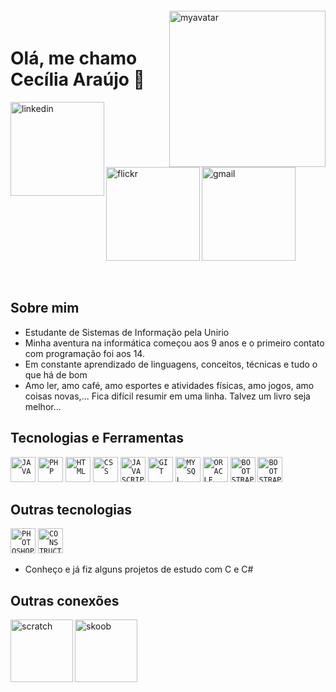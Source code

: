 
<img align="right" width="250px" style="margin-top:-20px" src="https://i.ibb.co/3SHZSnv/myavatoontab.png" alt="myavatar">



 <div dsplay="inline-block">
 
 <h1 align="left">Olá, me chamo Cecília Araújo 👋</h1>

 <a href="https://www.linkedin.com/in/csa-cecilia/">
    <img align="left" width="150px" src="https://i.ibb.co/j3PwR3X/linkedin2.png" alt="linkedin" style="vertical-align:top;">
  </a> 
  <a href="https://www.flickr.com/people/scecilia028/">
    <img align="left" width="150px" src="https://i.ibb.co/ySphCN7/flickr.png" alt="flickr" style="vertical-align:top;">
  </a>
  <a href="mailto:scecilia028@gmail.com">
    <img width="150px" src="https://i.ibb.co/RCxddxd/gmail.png" alt="gmail" style="vertical-align:top;">
  </a>
</div>

</br>
</br>

## Sobre mim

- Estudante de Sistemas de Informação pela Unirio 
- Minha aventura na informática começou aos 9 anos e o primeiro contato com programação foi aos 14.
- Em constante aprendizado de linguagens, conceitos, técnicas e tudo o que há de bom
- Amo ler, amo café, amo esportes e atividades físicas, amo jogos, amo coisas novas,... Fica difícil resumir em uma linha. Talvez um livro seja melhor...

## Tecnologias e Ferramentas

<code><img width="40px" src="https://cdn.jsdelivr.net/gh/devicons/devicon/icons/java/java-original-wordmark.svg" title = "JAVA"/></code>
<code><img width="40px" src="https://cdn.jsdelivr.net/gh/devicons/devicon/icons/php/php-original.svg" title = "PHP"/></code>
<code><img width="40px" src="https://cdn.jsdelivr.net/gh/devicons/devicon/icons/html5/html5-original-wordmark.svg" title = "HTML"/></code>
<code><img width="40px" src="https://cdn.jsdelivr.net/gh/devicons/devicon/icons/css3/css3-original-wordmark.svg" title = "CSS"/></code>
<code><img width="40px" src="https://cdn.jsdelivr.net/gh/devicons/devicon/icons/javascript/javascript-original.svg" title = "JAVASCRIPT"/></code>
<code><img width="40px" src="https://cdn.jsdelivr.net/gh/devicons/devicon/icons/git/git-original.svg" title = "GIT"/></code>
<code><img width="40px" src="https://cdn.jsdelivr.net/gh/devicons/devicon/icons/mysql/mysql-original.svg" title = "MYSQL"/></code>
<code><img width="40px" src="https://cdn.jsdelivr.net/gh/devicons/devicon/icons/oracle/oracle-original.svg" title = "ORACLE"/></code>
<code><img width="40px" src="https://cdn.jsdelivr.net/gh/devicons/devicon/icons/bootstrap/bootstrap-plain-wordmark.svg" title = "BOOTSTRAP"/></code>
<code><img width="40px" src="https://cdn.jsdelivr.net/gh/devicons/devicon/icons/vuejs/vuejs-original-wordmark.svg" title = "BOOTSTRAP"/></code>


## Outras tecnologias

 <code><img width="40px" src="https://cdn.jsdelivr.net/gh/devicons/devicon/icons/photoshop/photoshop-plain.svg" title = "PHOTOSHOP"/></code>
 <code><img width="40px" src="https://i.ibb.co/fndJnfY/construct.png" title = "CONSTRUCT2"/></code>
 - Conheço e já fiz alguns projetos de estudo com C e C#
 
## Outras conexões

  <a href="https://scratch.mit.edu/users/scecilia028/">
    <img align="left" width="100px" src="https://i.ibb.co/VQ6Q0Dx/scratch.png" alt="scratch" style="vertical-align:top;">
  </a> 
   <a href="https://www.skoob.com.br/usuario/719098-ceecii">
    <img align="left" width="100px" src="https://i.ibb.co/Stv5JPS/skoob.png" alt="skoob" style="vertical-align:top;">
  </a> 
 
